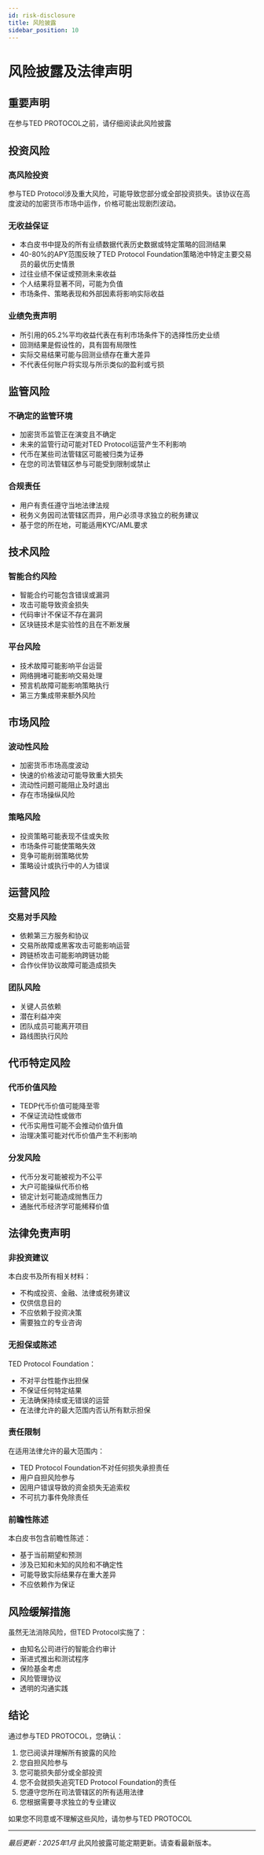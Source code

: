 ```yaml
---
id: risk-disclosure
title: 风险披露
sidebar_position: 10
---
```


# 风险披露及法律声明

## 重要声明

在参与TED PROTOCOL之前，请仔细阅读此风险披露

## 投资风险

### 高风险投资
参与TED Protocol涉及重大风险，可能导致您部分或全部投资损失。该协议在高度波动的加密货币市场中运作，价格可能出现剧烈波动。

### 无收益保证
- 本白皮书中提及的所有业绩数据代表历史数据或特定策略的回测结果
- 40-80%的APY范围反映了TED Protocol Foundation策略池中特定主要交易员的最优历史情景
- 过往业绩不保证或预测未来收益
- 个人结果将显著不同，可能为负值
- 市场条件、策略表现和外部因素将影响实际收益

### 业绩免责声明
- 所引用的65.2%平均收益代表在有利市场条件下的选择性历史业绩
- 回测结果是假设性的，具有固有局限性
- 实际交易结果可能与回测业绩存在重大差异
- 不代表任何账户将实现与所示类似的盈利或亏损

## 监管风险

### 不确定的监管环境
- 加密货币监管正在演变且不确定
- 未来的监管行动可能对TED Protocol运营产生不利影响
- 代币在某些司法管辖区可能被归类为证券
- 在您的司法管辖区参与可能受到限制或禁止

### 合规责任
- 用户有责任遵守当地法律法规
- 税务义务因司法管辖区而异，用户必须寻求独立的税务建议
- 基于您的所在地，可能适用KYC/AML要求

## 技术风险

### 智能合约风险
- 智能合约可能包含错误或漏洞
- 攻击可能导致资金损失
- 代码审计不保证不存在漏洞
- 区块链技术是实验性的且在不断发展

### 平台风险
- 技术故障可能影响平台运营
- 网络拥堵可能影响交易处理
- 预言机故障可能影响策略执行
- 第三方集成带来额外风险

## 市场风险

### 波动性风险
- 加密货币市场高度波动
- 快速的价格波动可能导致重大损失
- 流动性问题可能阻止及时退出
- 存在市场操纵风险

### 策略风险
- 投资策略可能表现不佳或失败
- 市场条件可能使策略失效
- 竞争可能削弱策略优势
- 策略设计或执行中的人为错误

## 运营风险

### 交易对手风险
- 依赖第三方服务和协议
- 交易所故障或黑客攻击可能影响运营
- 跨链桥攻击可能影响跨链功能
- 合作伙伴协议故障可能造成损失

### 团队风险
- 关键人员依赖
- 潜在利益冲突
- 团队成员可能离开项目
- 路线图执行风险

## 代币特定风险

### 代币价值风险
- TEDP代币价值可能降至零
- 不保证流动性或做市
- 代币实用性可能不会推动价值升值
- 治理决策可能对代币价值产生不利影响

### 分发风险
- 代币分发可能被视为不公平
- 大户可能操纵代币价格
- 锁定计划可能造成抛售压力
- 通胀代币经济学可能稀释价值

## 法律免责声明

### 非投资建议
本白皮书及所有相关材料：
- 不构成投资、金融、法律或税务建议
- 仅供信息目的
- 不应依赖于投资决策
- 需要独立的专业咨询

### 无担保或陈述
TED Protocol Foundation：
- 不对平台性能作出担保
- 不保证任何特定结果
- 无法确保持续或无错误的运营
- 在法律允许的最大范围内否认所有默示担保

### 责任限制
在适用法律允许的最大范围内：
- TED Protocol Foundation不对任何损失承担责任
- 用户自担风险参与
- 因用户错误导致的资金损失无追索权
- 不可抗力事件免除责任

### 前瞻性陈述
本白皮书包含前瞻性陈述：
- 基于当前期望和预测
- 涉及已知和未知的风险和不确定性
- 可能导致实际结果存在重大差异
- 不应依赖作为保证

## 风险缓解措施

虽然无法消除风险，但TED Protocol实施了：
- 由知名公司进行的智能合约审计
- 渐进式推出和测试程序
- 保险基金考虑
- 风险管理协议
- 透明的沟通实践

## 结论

通过参与TED PROTOCOL，您确认：

1. 您已阅读并理解所有披露的风险
2. 您自担风险参与
3. 您可能损失部分或全部投资
4. 您不会就损失追究TED Protocol Foundation的责任
5. 您遵守您所在司法管辖区的所有适用法律
6. 您根据需要寻求独立的专业建议

如果您不同意或不理解这些风险，请勿参与TED PROTOCOL

---

*最后更新：2025年1月*
此风险披露可能定期更新。请查看最新版本。
